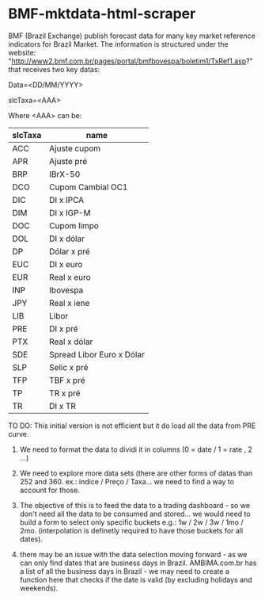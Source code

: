 # BMF-mktdata-html-scraper
BMF (Brazil Exchange) publish forecast data for many key market reference indicators for Brazil Market. The information is structured under the website: "http://www2.bmf.com.br/pages/portal/bmfbovespa/boletim1/TxRef1.asp?" that receives two key datas:

Data=<DD/MM/YYYY>

slcTaxa=\<AAA>

Where \<AAA> can be:

| slcTaxa  | name |
| ------------- | ------------- |
| ACC  | Ajuste cupom  |
| APR  | Ajuste pré  |
| BRP| IBrX-50 |
| DCO| Cupom Cambial OC1 |
| DIC| DI x IPCA |
| DIM| DI x IGP-M |
| DOC| Cupom limpo |
| DOL| DI x dólar |
| DP| Dólar x pré |
| EUC| DI x euro |
| EUR| Real x euro |
| INP| Ibovespa |
| JPY| Real x iene |
| LIB| Libor |
| PRE| DI x pré |
| PTX| Real x dólar |
| SDE| Spread Libor Euro x Dólar |
| SLP| Selic x pré |
| TFP| TBF x pré |
| TP| TR x pré |
| TR| DI x TR |

TO DO:
This initial version is not efficient but it do load all the data from PRE curve.

1. We need to format the data to dividi it in columns (0 = date / 1 = rate , 2 ...)

2. We need to explore more data sets (there are other forms of datas than 252 and 360. ex.: índice / Preço / Taxa... we need to find a way to account for those.

3. The objective of this is to feed the data to a trading dashboard - so we don't need all the data to be consumed and stored... we would need to build a form to select only specific buckets e.g.: 1w / 2w / 3w / 1mo / 2mo. (interpolation is definetly required to have those buckets for all dates).

4. there may be an issue with the data selection moving forward - as we can only find dates that are business days in Brazil. AMBIMA.com.br has a list of all the business days in Brazil - we may need to create a function here that checks if the date is valid (by excluding holidays and weekends).